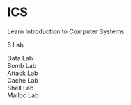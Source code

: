 # ICS
Learn Introduction to Computer Systems

6 Lab

Data Lab  
Bomb Lab  
Attack Lab  
Cache Lab  
Shell Lab  
Malloc Lab  
